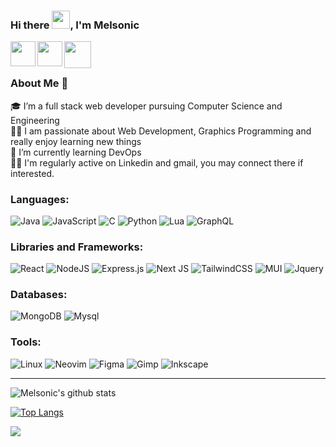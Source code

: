 ### Hi there <img src="https://github.com/TheDudeThatCode/TheDudeThatCode/blob/master/Assets/Hi.gif" width="29px" height="29px" >, I'm Melsonic

<a href="https://twitter.com/Melsonic1">
  <img align="left" width="40px" src="https://camo.githubusercontent.com/35b0b8bfbd8840f35607fb56ad0a139047fd5d6e09ceb060c5c6f0a5abd1044c/68747470733a2f2f6564656e742e6769746875622e696f2f537570657254696e7949636f6e732f696d616765732f7376672f747769747465722e737667" />
</a>
<a href="https://www.linkedin.com/in/madhurjya-kalita-946286221/">
  <img align="left" width="40px" src="https://camo.githubusercontent.com/c8a9c5b414cd812ad6a97a46c29af67239ddaeae08c41724ff7d945fb4c047e5/68747470733a2f2f6564656e742e6769746875622e696f2f537570657254696e7949636f6e732f696d616765732f7376672f6c696e6b6564696e2e737667"  />
</a>
<a href="mailto:madhurjyakalita2017@gmail.com">
  <img align="left" width="43px" src="https://camo.githubusercontent.com/4a3dd8d10a27c272fd04b2ce8ed1a130606f95ea6a76b5e19ce8b642faa18c27/68747470733a2f2f6564656e742e6769746875622e696f2f537570657254696e7949636f6e732f696d616765732f7376672f676d61696c2e737667" />
</a>

<br><br>

### About Me 🚀

🎓 I’m a full stack web developer pursuing Computer Science and Engineering</br>
👨‍💻 I am passionate about Web Development, Graphics Programming and really enjoy learning new things<br>
🌱 I’m currently learning DevOps
<br>
🙋‍♂️ I'm regularly active on Linkedin and gmail, you may connect there if interested.<br>

### Languages:

![Java](https://img.shields.io/badge/java-%23ED8B00.svg?style=for-the-badge&logo=java&logoColor=white)
![JavaScript](https://img.shields.io/badge/javascript-%23323330.svg?style=for-the-badge&logo=javascript&logoColor=%23F7DF1E)
![C](https://img.shields.io/badge/c-%2300599C.svg?style=for-the-badge&logo=c%2B%2B&logoColor=white)
![Python](https://img.shields.io/badge/python-3670A0?style=for-the-badge&logo=python&logoColor=ffdd54)
![Lua](https://img.shields.io/badge/Lua-2C2D72?style=for-the-badge&logo=lua&logoColor=white)
![GraphQL](https://img.shields.io/badge/GraphQl-E10098?style=for-the-badge&logo=graphql&logoColor=white)

### Libraries and Frameworks:

![React](https://img.shields.io/badge/react-%2320232a.svg?style=for-the-badge&logo=react&logoColor=%2361DAFB)
![NodeJS](https://img.shields.io/badge/node.js-6DA55F?style=for-the-badge&logo=node.js&logoColor=white)
![Express.js](https://img.shields.io/badge/express.js-%23404d59.svg?style=for-the-badge&logo=express&logoColor=%2361DAFB)
![Next JS](https://img.shields.io/badge/Next-black?style=for-the-badge&logo=next.js&logoColor=white)
![TailwindCSS](https://img.shields.io/badge/tailwindcss-%2338B2AC.svg?style=for-the-badge&logo=tailwind-css&logoColor=white)
![MUI](https://img.shields.io/badge/MUI-%230081CB.svg?style=for-the-badge&logo=mui&logoColor=white)
![Jquery](https://img.shields.io/badge/jQuery-0769AD?style=for-the-badge&logo=jquery&logoColor=white)

### Databases:

![MongoDB](https://img.shields.io/badge/MongoDB-%234ea94b.svg?style=for-the-badge&logo=mongodb&logoColor=white)
![Mysql](https://img.shields.io/badge/MySQL-00000F?style=for-the-badge&logo=mysql&logoColor=white)


### Tools:
![Linux](https://img.shields.io/badge/Linux-FCC624?style=for-the-badge&logo=linux&logoColor=black)
![Neovim](https://img.shields.io/badge/NeoVim-%2357A143.svg?&style=for-the-badge&logo=neovim&logoColor=white)
![Figma](https://img.shields.io/badge/Figma-F24E1E?style=for-the-badge&logo=figma&logoColor=white)
![Gimp](https://img.shields.io/badge/gimp-5C5543?style=for-the-badge&logo=gimp&logoColor=white)
![Inkscape](https://img.shields.io/badge/Inkscape-000000?style=for-the-badge&logo=Inkscape&logoColor=white)

---

![Melsonic's github stats](https://github-readme-stats.vercel.app/api?username=melsonic)

[![Top Langs](https://github-readme-stats.vercel.app/api/top-langs/?username=melsonic)](https://github.com/melsonic/github-readme-stats)

<img src="https://visitor-badge.laobi.icu/badge?page_id=melsonic.melsonic" />
